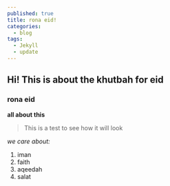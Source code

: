 ```yaml
---
published: true
title: rona eid!
categories:
  - blog
tags:
  - Jekyll
  - update
---
```

## Hi!  This is about the khutbah for eid

### rona eid

**all about this**
> This is a test to see how it will look

_we care about:_
1. iman
1. faith
1. aqeedah
1. salat
